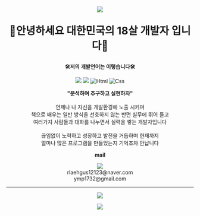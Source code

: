 <h1 align="center" dir"auto"> 
  <img src="https://capsule-render.vercel.app/api?type=rect&section=header&text=%20Seunghyuk%20&color=0:7c4497,100:dc2632&textBg=true&fontColor=FFFFFF" />
  <p align="center" dir="auto"><strong>👋안녕하세요 대한민국의 18살 개발자 입니다👋</strong></p>
 </h1>

<p align="center" dir="auto"><strong>🛠저의 개발언어는 이렇습니다🛠</strong></p>
<p align="center" dir="auto">
  <img src="https://img.shields.io/badge/Java Script-ffb13b?style=flat-square&logo=JavaScript&logoColor=white" />
  <img src="https://img.shields.io/badge/Node.js-339933?style=flat&logo=Node.js&logoColor=white"/>
  <img alt="Html" src ="https://img.shields.io/badge/HTML-E34F26?&style=flat&logo=HTML&logoColor=white"/> 
  <img alt="Css" src ="https://img.shields.io/badge/CSS-1572B6?&style=flat&logo=CSS&logoColor=white"/>
</p>

<p align="center" dir"auto">
  <strong> 
    "분석하며 추구하고 실현하자"
  </strong>
  <br>
  <br>
  언제나 나 자신을 개발환경에 노출 시키며
  <br>
  책으로 배우는 일반 방식을 선호하지 않는 반면 실무에 뛰어 들고 
  <br>
  여러가지 사람들과 대화를 나누면서 실력을 쌓는 개발자입니다
  <br>
  <br>
  끊임없이 노력하고 성장하고 발전을 거듭하며 현재까지 
  <br>
  얼마나 많은 프로그램을 만들었는지 기억조차 안납니다
</p>

<p align="center" dir="auto"><strong>mail</strong></p>

<p align="center" dir="auto">
  <a align="center" dir="auto" href="https://discord.com/users/709041462762799107"> 
   <img src="https://img.shields.io/badge/Discord-5865f2?style=flat-square&logo=Discord&logoColor=white" /></a>
  <br>
  rlaehgus12123@naver.com
  <br>
  ymp1732@gmail.com
</p>

<hr>

<p align="center" dir="auto"><img src="https://github-readme-stats.vercel.app/api?username=rlaehgus12123&show_icons=true&theme=radical" /></p>
<p align="center" dir="auto"><img src="https://github-readme-stats.vercel.app/api/top-langs/?username=rlaehgus12123&layout=compact" /></p>
